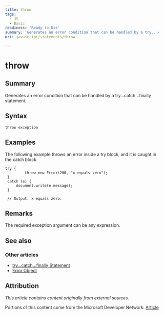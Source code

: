 ```yaml
---
title: throw
tags:
  - JS
  - Basic
readiness: 'Ready to Use'
summary: 'Generates an error condition that can be handled by a try...catch...finally statement.'
uri: javascript/statements/throw

---
```

# throw

## Summary

Generates an error condition that can be handled by a try...catch...finally statement.

## Syntax

    throw exception

## Examples

The following example throws an error inside a try block, and it is caught in the catch block.

``` {.js}
try {
         throw new Error(200, "x equals zero");
 }
 catch (e) {
     document.write(e.message);
 }

 // Output: x equals zero.
```

## Remarks

The required exception argument can be any expression.

## See also

### Other articles

-   [try...catch...finally Statement](/javascript/statements/try_catch_finally)
-   [Error Object](/javascript/Error)

## Attribution

*This article contains content originally from external sources.*

Portions of this content come from the Microsoft Developer Network: [Article](http://msdn.microsoft.com/en-us/library/ie/85fscz6h(v=vs.94).aspx)

